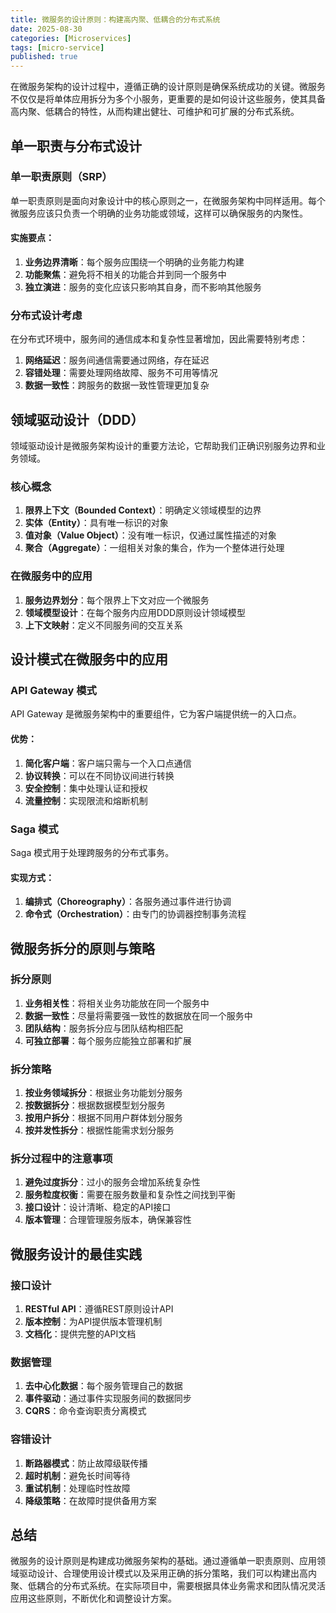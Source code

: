 ```yaml
---
title: 微服务的设计原则：构建高内聚、低耦合的分布式系统
date: 2025-08-30
categories: [Microservices]
tags: [micro-service]
published: true
---
```


在微服务架构的设计过程中，遵循正确的设计原则是确保系统成功的关键。微服务不仅仅是将单体应用拆分为多个小服务，更重要的是如何设计这些服务，使其具备高内聚、低耦合的特性，从而构建出健壮、可维护和可扩展的分布式系统。

## 单一职责与分布式设计

### 单一职责原则（SRP）

单一职责原则是面向对象设计中的核心原则之一，在微服务架构中同样适用。每个微服务应该只负责一个明确的业务功能或领域，这样可以确保服务的内聚性。

#### 实施要点：

1. **业务边界清晰**：每个服务应围绕一个明确的业务能力构建
2. **功能聚焦**：避免将不相关的功能合并到同一个服务中
3. **独立演进**：服务的变化应该只影响其自身，而不影响其他服务

### 分布式设计考虑

在分布式环境中，服务间的通信成本和复杂性显著增加，因此需要特别考虑：

1. **网络延迟**：服务间通信需要通过网络，存在延迟
2. **容错处理**：需要处理网络故障、服务不可用等情况
3. **数据一致性**：跨服务的数据一致性管理更加复杂

## 领域驱动设计（DDD）

领域驱动设计是微服务架构设计的重要方法论，它帮助我们正确识别服务边界和业务领域。

### 核心概念

1. **限界上下文（Bounded Context）**：明确定义领域模型的边界
2. **实体（Entity）**：具有唯一标识的对象
3. **值对象（Value Object）**：没有唯一标识，仅通过属性描述的对象
4. **聚合（Aggregate）**：一组相关对象的集合，作为一个整体进行处理

### 在微服务中的应用

1. **服务边界划分**：每个限界上下文对应一个微服务
2. **领域模型设计**：在每个服务内应用DDD原则设计领域模型
3. **上下文映射**：定义不同服务间的交互关系

## 设计模式在微服务中的应用

### API Gateway 模式

API Gateway 是微服务架构中的重要组件，它为客户端提供统一的入口点。

#### 优势：
1. **简化客户端**：客户端只需与一个入口点通信
2. **协议转换**：可以在不同协议间进行转换
3. **安全控制**：集中处理认证和授权
4. **流量控制**：实现限流和熔断机制

### Saga 模式

Saga 模式用于处理跨服务的分布式事务。

#### 实现方式：
1. **编排式（Choreography）**：各服务通过事件进行协调
2. **命令式（Orchestration）**：由专门的协调器控制事务流程

## 微服务拆分的原则与策略

### 拆分原则

1. **业务相关性**：将相关业务功能放在同一个服务中
2. **数据一致性**：尽量将需要强一致性的数据放在同一个服务中
3. **团队结构**：服务拆分应与团队结构相匹配
4. **可独立部署**：每个服务应能独立部署和扩展

### 拆分策略

1. **按业务领域拆分**：根据业务功能划分服务
2. **按数据拆分**：根据数据模型划分服务
3. **按用户拆分**：根据不同用户群体划分服务
4. **按并发性拆分**：根据性能需求划分服务

### 拆分过程中的注意事项

1. **避免过度拆分**：过小的服务会增加系统复杂性
2. **服务粒度权衡**：需要在服务数量和复杂性之间找到平衡
3. **接口设计**：设计清晰、稳定的API接口
4. **版本管理**：合理管理服务版本，确保兼容性

## 微服务设计的最佳实践

### 接口设计

1. **RESTful API**：遵循REST原则设计API
2. **版本控制**：为API提供版本管理机制
3. **文档化**：提供完整的API文档

### 数据管理

1. **去中心化数据**：每个服务管理自己的数据
2. **事件驱动**：通过事件实现服务间的数据同步
3. **CQRS**：命令查询职责分离模式

### 容错设计

1. **断路器模式**：防止故障级联传播
2. **超时机制**：避免长时间等待
3. **重试机制**：处理临时性故障
4. **降级策略**：在故障时提供备用方案

## 总结

微服务的设计原则是构建成功微服务架构的基础。通过遵循单一职责原则、应用领域驱动设计、合理使用设计模式以及采用正确的拆分策略，我们可以构建出高内聚、低耦合的分布式系统。在实际项目中，需要根据具体业务需求和团队情况灵活应用这些原则，不断优化和调整设计方案。